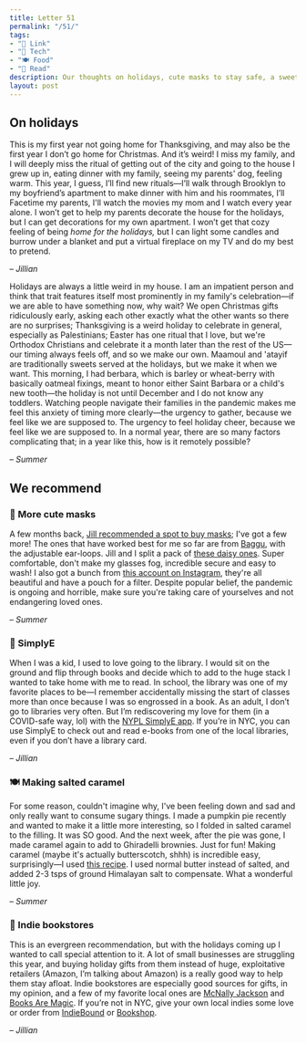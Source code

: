 ```yaml
---
title: Letter 51
permalink: "/51/"
tags:
- "🔗 Link"
- "📱 Tech"
- "🍽️ Food"
- "📖 Read"
description: Our thoughts on holidays, cute masks to stay safe, a sweet treat, and a few places to get books.
layout: post
---
```


## On holidays

This is my first year not going home for Thanksgiving, and may also be the first year I don’t go home for Christmas. And it’s weird! I miss my family, and I will deeply miss the ritual of getting out of the city and going to the house I grew up in, eating dinner with my family, seeing my parents' dog, feeling warm. This year, I guess, I’ll find new rituals—I’ll walk through Brooklyn to my boyfriend’s apartment to make dinner with him and his roommates, I’ll Facetime my parents, I'll watch the movies my mom and I watch every year alone. I won’t get to help my parents decorate the house for the holidays, but I can get decorations for my own apartment. I won’t get that cozy feeling of being *home for the holidays,* but I can light some candles and burrow under a blanket and put a virtual fireplace on my TV and do my best to pretend.

– *Jillian*

Holidays are always a little weird in my house. I am an impatient person and think that trait features itself most prominently in my family's celebration—if we are able to have something now, why wait? We open Christmas gifts ridiculously early, asking each other exactly what the other wants so there are no surprises; Thanksgiving is a weird holiday to celebrate in general, especially as Palestinians; Easter has one ritual that I love, but we're Orthodox Christians and celebrate it a month later than the rest of the US—our timing always feels off, and so we make our own. Maamoul and 'atayif are traditionally sweets served at the holidays, but we make it when we want. This morning, I had berbara, which is barley or wheat-berry with basically oatmeal fixings, meant to honor either Saint Barbara or a child's new tooth—the holiday is not until December and I do not know any toddlers. Watching people navigate their families in the pandemic makes me feel this anxiety of timing more clearly—the urgency to gather, because we feel like we are supposed to. The urgency to feel holiday cheer, because we feel like we are supposed to. In a normal year, there are so many factors complicating that; in a year like this, how is it remotely possible?  

– *Summer*

## We recommend

### 🔗 More cute masks

A few months back, [Jill recommended a spot to buy masks](https://letterstosummer.com/42); I've got a few more! The ones that have worked best for me so far are from [Baggu](https://baggu.com/collections/reusable-masks), with the adjustable ear-loops. Jill and I split a pack of [these daisy ones](https://baggu.com/collections/reusable-masks/products/fabric-mask-set-loop-daisy-1). Super comfortable, don't make my glasses fog, incredible secure and easy to wash! I also got a bunch from [this account on Instagram](https://www.instagram.com/yeahleanora/), they're all beautiful and have a pouch for a filter. Despite popular belief, the pandemic is ongoing and horrible, make sure you're taking care of yourselves and not endangering loved ones.

– *Summer*

### 📱 SimplyE

When I was a kid, I used to love going to the library. I would sit on the ground and flip through books and decide which to add to the huge stack I wanted to take home with me to read. In school, the library was one of my favorite places to be—I remember accidentally missing the start of classes more than once because I was so engrossed in a book. As an adult, I don’t go to libraries very often. But I’m rediscovering my love for them (in a COVID-safe way, lol) with the [NYPL SimplyE app](https://www.nypl.org/books-music-movies/ebookcentral/simplye). If you’re in NYC, you can use SimplyE to check out and read e-books from one of the local libraries, even if you don’t have a library card.

– *Jillian*

### 🍽️ Making salted caramel

For some reason, couldn't imagine why, I've been feeling down and sad and only really want to consume sugary things. I made a pumpkin pie recently and wanted to make it a little more interesting, so I folded in salted caramel to the filling. It was SO good. And the next week, after the pie was gone, I made caramel again to add to Ghiradelli brownies. Just for fun! Making caramel (maybe it's actually butterscotch, shhh) is incredible easy, surprisingly—I used [this recipe](https://sallysbakingaddiction.com/homemade-salted-caramel-recipe/). I used normal butter instead of salted, and added 2-3 tsps of ground Himalayan salt to compensate. What a wonderful little joy.

– *Summer*

### 📖 Indie bookstores

This is an evergreen recommendation, but with the holidays coming up I wanted to call special attention to it. A lot of small businesses are struggling this year, and buying holiday gifts from them instead of huge, exploitative retailers (Amazon, I’m talking about Amazon) is a really good way to help them stay afloat. Indie bookstores are especially good sources for gifts, in my opinion, and a few of my favorite local ones are [McNally Jackson](https://www.mcnallyjackson.com) and [Books Are Magic](https://booksaremagic.net). If you’re not in NYC, give your own local indies some love or order from [IndieBound](https://www.indiebound.org) or [Bookshop](https://bookshop.org).

– *Jillian*
